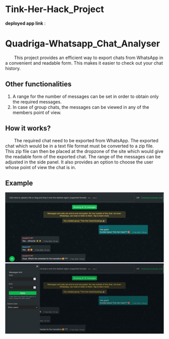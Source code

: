 # Tink-Her-Hack_Project  
**deployed app link** :

# Quadriga-Whatsapp_Chat_Analyser
&emsp;&emsp;This project provides an efficient way to export chats from WhatsApp in a convenient and readable form. This makes it easier to check out your chat history.  
## Other functionalities
1. A range for the number of messages can be set in order to obtain only the required messages.
2. In case of group chats, the messages can be viewed in any of the members point of view.  
## How it works?
&emsp;&emsp;The required chat need to be exported from WhatsApp. The exported chat which would be in a text file format must be converted to a zip file. This zip file can then be placed at the dropzone of the site which would give the readable form of the exported chat. The range of the messages can be adjusted in the side panel. It also provides an option to choose the user whose point of view the chat is in.
## Example  
![alt text](scr1.jpg)
![alt text](scr2.jpg)
